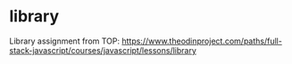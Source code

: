 # library
Library assignment from TOP: https://www.theodinproject.com/paths/full-stack-javascript/courses/javascript/lessons/library
